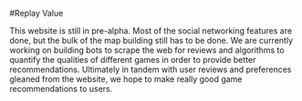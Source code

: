 #Replay Value

This website is still in pre-alpha. Most of the social networking features are done, but the bulk of the map building still has to be done.
We are currently working on building bots to scrape the web for reviews and algorithms to quantify the qualities of different games in order to 
provide better recommendations. Ultimately in tandem with user reviews and preferences gleaned from the website, we hope to make really good game
recommendations to users. 